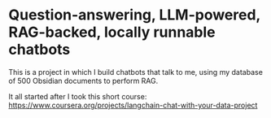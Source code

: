 # Question-answering, LLM-powered, RAG-backed, locally runnable chatbots

This is a project in which I build chatbots that talk to me, using my database of 500 Obsidian documents to perform RAG.

It all started after I took this short course: <https://www.coursera.org/projects/langchain-chat-with-your-data-project>
